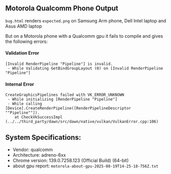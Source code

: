 ## Motorola Qualcomm Phone Output

`bug.html` renders `expected.png` on Samsung Arm phone, Dell Intel laptop and Asus AMD laptop

But on a Motorola phone with a Qualcomm gpu it fails to compile and gives the following errors:

#### Validation Error

```
[Invalid RenderPipeline "Pipeline"] is invalid.
 - While Validating GetBindGroupLayout (0) on [Invalid RenderPipeline "Pipeline"]
```

#### Internal Error

```
CreateGraphicsPipelines failed with VK_ERROR_UNKNOWN
 - While initializing [RenderPipeline "Pipeline"]
 - While calling [Device].CreateRenderPipeline([RenderPipelineDescriptor ""Pipeline""]).
    at CheckVkSuccessImpl (../../third_party/dawn/src/dawn/native/vulkan/VulkanError.cpp:106)
```

## System Specifications:

- Vendor: qualcomm
- Architecture: adreno-6xx
- Chrome version: 139.0.7258.123 (Official Build) (64-bit)
- about gpu report: `motorola-about-gpu-2025-08-19T14-25-18-756Z.txt`

